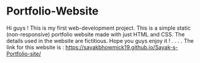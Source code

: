# Portfolio-Website
Hi guys ! 
This is my first web-development project.
This is a simple static (non-responsive) portfolio website made with just HTML and CSS.
The details used in the website are fictitious.
Hope you guys enjoy it !
.
.
.
.
The link for this website is : https://sayakbhowmick19.github.io/Sayak-s-Portfolio-site/
